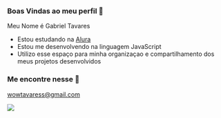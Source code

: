 ### Boas Vindas ao meu perfil 💙


Meu Nome é Gabriel Tavares

- Estou estudando na [Alura](https://www.alura.com.br)
- Estou me desenvolvendo na linguagem JavaScript
- Utilizo esse espaço para minha organizaçao e compartilhamento dos meus projetos desenvolvidos

### Me encontre nesse 📧

wowtavaress@gmail.com

![](https://media.tenor.com/I52W87bM7K8AAAAi/anime-aaaa.gif)
